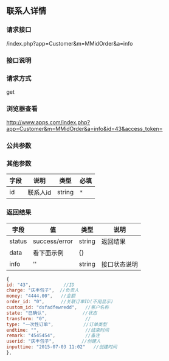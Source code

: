 ## 联系人详情
### **请求接口**
/index.php?app=Customer&m=MMidOrder&a=info

### **接口说明**

### **请求方式**
get

### **浏览器查看**
http://www.apps.com/index.php?app=Customer&m=MMidOrder&a=info&id=43&access_token=

### **公共参数** 

### **其他参数**
|字段       |说明            |类型    |必填           |
| --------- |--------      |--------|--------       |
|id     |联系人id | string | `*`         |


### **返回结果**
|字段       |值             |类型    |说明           |
| --------- |--------      |--------|--------       |
|status     |success/error |string |返回结果         |
|data       |看下面示例 | {} ||
|info       | '' | string | 接口状态说明  |

``` javascript
{
id: "43",            //ID
charge: "庆丰包子",  //负责人
money: "4444.00",   //金额
order_id: "0",      //关联订单ID(不用显示)
custom_id: "dsfadfewredd",   //客户名称
state: "已确认",             //状态 
transform: "0",              //
type: "一次性订单",           //订单类型
endtime: "",                 //结束时间                
remark: "4545454",           //备注
userid: "庆丰包子",          //创建人
inputtime: "2015-07-03 11:02"   //创建时间
},